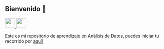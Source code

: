 ## Bienvenido 👋

<p>
    <a href="https://linkedin.com/in/eduudebx">
        <img src="https://github.com/eduudebx/eduudebx/blob/main/img/linkedin.png" height="32">
    </a>
    <a href="https://instagram.com/eduudebx">
        <img src="https://github.com/eduudebx/eduudebx/blob/main/img/instagram.png" height="32">
    </a>
</p>

Este es mi repositorio de aprendizaje en Análisis de Datos, puedes iniciar tu recorrido por <a href="https://github.com/eduudebx/analisis-datos">aquí!</a>


